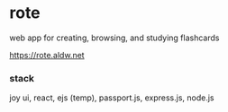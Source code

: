 # rote
web app for creating, browsing, and studying flashcards

https://rote.aldw.net

### stack
joy ui, react, ejs (temp), passport.js, express.js, node.js

